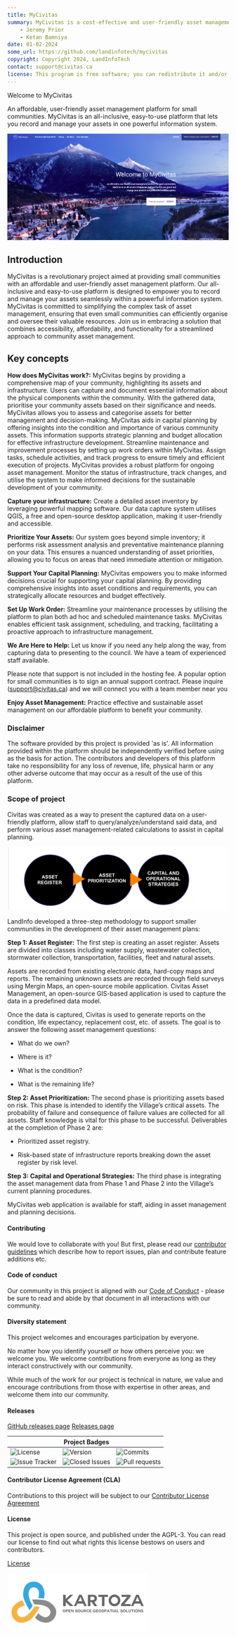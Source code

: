 ```yaml
---
title: MyCivitas
summary: MyCivitas is a cost-effective and user-friendly asset management platform designed specifically for small communities. This comprehensive solution offers an all-inclusive and easy-to-use platform, empowering users to efficiently record and manage their assets within a powerful information system. With MyCivitas, communities can streamline their asset management processes, ensuring a seamless and effective approach to organising and overseeing their valuable resources.
    - Jeremy Prior
    - Ketan Bamniya
date: 01-02-2024
some_url: https://github.com/landinfotech/mycivitas
copyright: Copyright 2024, LandInfoTech
contact: support@civitas.ca
license: This program is free software; you can redistribute it and/or modify it under the terms of the GNU Affero General Public License as published by the Free Software Foundation; either version 3 of the License, or (at your option) any later version.
---
```


Welcome to MyCivitas

An affordable, user-friendly asset management platform for small communities.
MyCivitas is an all-inclusive, easy-to-use platform that lets you record and manage your assets in one powerful information system.

![mycivitas](./img/home-1.png)

## Introduction

MyCivitas is a revolutionary project aimed at providing small communities with an affordable and user-friendly asset management platform. Our all-inclusive and easy-to-use platform is designed to empower you to record and manage your assets seamlessly within a powerful information system. MyCivitas is committed to simplifying the complex task of asset management, ensuring that even small communities can efficiently organise and oversee their valuable resources. Join us in embracing a solution that combines accessibility, affordability, and functionality for a streamlined approach to community asset management.

## Key concepts

**How does MyCivitas work?:** MyCivitas begins by providing a comprehensive map of your community, highlighting its assets and infrastructure. Users can capture and document essential information about the physical components within the community. With the gathered data, prioritise your community assets based on their significance and needs. MyCivitas allows you to assess and categorise assets for better management and decision-making. MyCivitas aids in capital planning by offering insights into the condition and importance of various community assets. This information supports strategic planning and budget allocation for effective infrastructure development. Streamline maintenance and improvement processes by setting up work orders within MyCivitas. Assign tasks, schedule activities, and track progress to ensure timely and efficient execution of projects. MyCivitas provides a robust platform for ongoing asset management. Monitor the status of infrastructure, track changes, and utilise the system to make informed decisions for the sustainable development of your community.

**Capture your infrastructure:** Create a detailed asset inventory by leveraging powerful mapping software. Our data capture system utilises QGIS, a free and open-source desktop application, making it user-friendly and accessible.

**Prioritize Your Assets:** Our system goes beyond simple inventory; it performs risk assessment analysis and preventative maintenance planning on your data. This ensures a nuanced understanding of asset priorities, allowing you to focus on areas that need immediate attention or mitigation.

**Support Your Capital Planning:** MyCivitas empowers you to make informed decisions crucial for supporting your capital planning. By providing comprehensive insights into asset conditions and requirements, you can strategically allocate resources and budget effectively.

**Set Up Work Order:** Streamline your maintenance processes by utilising the platform to plan both ad hoc and scheduled maintenance tasks. MyCivitas enables efficient task assignment, scheduling, and tracking, facilitating a proactive approach to infrastructure management.

**We Are Here to Help:** Let us know if you need any help along the way, from capturing data to presenting to the council. We have a team of experienced staff available.

Please note that support is not included in the hosting fee. A popular option for small communities is to sign an annual support contract. Please inquire (support@civitas.ca) and we will connect you with a team member near you

**Enjoy Asset Management:** Practice effective and sustainable asset management on our affordable platform to benefit your community.

### Disclaimer

<div class="admonition warning">
The software provided by this project is provided 'as is'. All information provided
within the platform should be independently verified before using as the basis for
action. The contributors and developers of this platform take no responsibility
for any loss of revenue, life, physical harm or any other adverse outcome that may
occur as a result of the use of this platform.
</div>

<!-- ### Purpose -->

### Scope of project

Civitas was created as a way to present the captured data on a user-friendly platform, allow staff to query/analyze/understand said data, and perform various asset management-related calculations to assist in capital planning.

![Scope](./img/scope-1.png)

LandInfo developed a three-step methodology to support smaller communities in the development of their asset management plans:

**Step 1: Asset Register:** The first step is creating an asset register. Assets are divided into classes including water supply, wastewater collection, stormwater collection, transportation, facilities, fleet and natural assets.

Assets are recorded from existing electronic data, hard-copy maps and reports. The remaining unknown assets are recorded through field surveys using Mergin Maps, an open-source mobile application. Civitas Asset Management, an open-source GIS-based application is used to capture the data in a predefined data model.

Once the data is captured, Civitas is used to generate reports on the condition, life expectancy, replacement cost, etc. of assets. The goal is to answer the following asset management questions:

- What do we own?

- Where is it?

- What is the condition?

- What is the remaining life?

**Step 2: Asset Prioritization:** The second phase is prioritizing assets based on risk. This phase is intended to identify the Village’s critical assets. The probability of failure and consequence of failure values are collected for all assets. Staff knowledge is vital for this phase to be successful. Deliverables at the completion of Phase 2 are:

- Prioritized asset registry.

- Risk-based state of infrastructure reports breaking down the asset register by risk level.

**Step 3: Capital and Operational Strategies:** The third phase is integrating the asset management data from Phase 1 and Phase 2 into the Village’s current planning procedures.

MyCivitas web application is available for staff, aiding in asset management and planning decisions.

<!-- ### Project roadmap

![Project Roadmap]()
[Project Roadmap]() -->
<!-- Either insert link to roadmap or actual roadmap (Speak to team leads) -->

#### Contributing

We would love to collaborate with you! But first, please read our [contributor
guidelines](about/contributing.md) which describe how to report
issues, plan and contribute feature additions etc.

#### Code of conduct

Our community in this project is aligned with our [Code of
Conduct](about/code-of-conduct.md) - please be sure to read and abide by that
document in all interactions with our community.

#### Diversity statement

This project welcomes and encourages participation by everyone.

No matter how you identify yourself or how others perceive you: we welcome you.
We welcome contributions from everyone as long as they interact constructively
with our community.

While much of the work for our project is technical in nature, we value and
encourage contributions from those with expertise in other areas, and welcome
them into our community.

<!-- ## Project partners -->

<!-- Insert Project Partner Logos and/or Links -->
<!-- ![Project Partner 1]()
[Project Partner 1]() -->

#### Releases

<!-- Insert links to release pages, change as needed -->
[GitHub releases page]()
[Releases page]()

| | **Project Badges** | |
| ----------------------- | ----------------------- | ----------------------- |
| ![License](https://img.shields.io/github/license/landinfotech/mycivitas.svg) | ![Version](https://img.shields.io/github/release/landinfotech/mycivitas.svg) | ![Commits](https://img.shields.io/github/commits-since/landinfotech/mycivitas/{version}.svg) |
| ![Issue Tracker](https://img.shields.io/github/issues/landinfotech/mycivitas.svg) | ![Closed Issues](https://img.shields.io/github/issues-closed/landinfotech/mycivitas.svg) | ![Pull requests](https://img.shields.io/github/issues-pr/landinfotech/mycivitas.svg) |

#### Contributor License Agreement (CLA)
<!-- Insert links to CLA -->
Contributions to this project will be subject to our [Contributor License Agreement]()

#### License

This project is open source, and published under the AGPL-3.
You can read our license to find out what rights this license bestows on users and contributors.

[License](about/license.md)

<!-- Keep the Kartoza Logo at the bottom of the page if the project allows -->
![Kartoza Logo](img/KartozaLogo-320x132.png)
